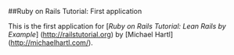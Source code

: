 ##Ruby on Rails Tutorial: First application

This is the first application for [*Ruby on Rails Tutorial: Lean Rails by Example*] (http://railstutorial.org)
by [Michael Hartl] (http://michaelhartl.com/).

